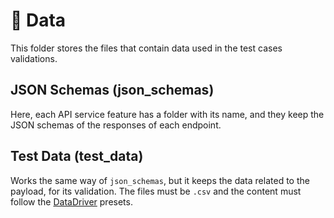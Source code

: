 # 💾 Data
This folder stores the files that contain data used in the test cases validations.

## JSON Schemas (json_schemas)
Here, each API service feature has a folder with its name, and they keep the JSON schemas of the responses of each endpoint.

## Test Data (test_data)
Works the same way of `json_schemas`, but it keeps the data related to the payload, for its validation.
The files must be `.csv` and the content must follow the [DataDriver](https://github.com/Snooz82/robotframework-datadriver) presets.
